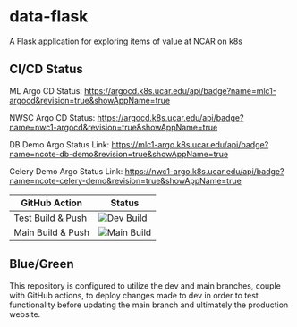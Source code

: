 # data-flask
A Flask application for exploring items of value at NCAR on k8s

## CI/CD Status

ML Argo CD Status: https://argocd.k8s.ucar.edu/api/badge?name=mlc1-argocd&revision=true&showAppName=true

NWSC Argo CD Status: https://argocd.k8s.ucar.edu/api/badge?name=nwc1-argocd&revision=true&showAppName=true

DB Demo Argo Status Link: https://mlc1-argo.k8s.ucar.edu/api/badge?name=ncote-db-demo&revision=true&showAppName=true

Celery Demo Argo Status Link: https://nwc1-argo.k8s.ucar.edu/api/badge?name=ncote-celery-demo&revision=true&showAppName=true

| GitHub Action | Status |
| --- | --- |
| Test Build & Push |  ![Dev Build](https://github.com/NicholasCote/data-flask/actions/workflows/test-data-cicd.yaml/badge.svg) |
| Main Build & Push |  ![Main Build](https://github.com/NicholasCote/data-flask/actions/workflows/data-cicd.yaml/badge.svg) |

## Blue/Green

This repository is configured to utilize the dev and main branches, couple with GitHub actions, to deploy changes made to dev in order to test functionality before updating the main branch and ultimately the production website. 

